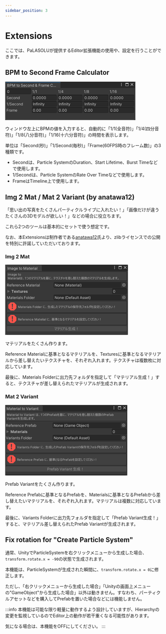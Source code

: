 ```yaml
---
sidebar_position: 3
---
```


# Extensions

ここでは、PaLASOLUが提供するEditor拡張機能の使用や、設定を行うことができます。

## BPM to Second Frame Calculator
![BPM to Second Frame Calculator](../img/BPMtoSecondFrameCalculator.png)

ウィンドウ左上にBPMの値を入力すると、自動的に「1/1(全音符)」「1/4(四分音符)」「1/8(八分音符)」「1/16(十六分音符)」の時間を表示します。

単位は「Second(秒)」「1/Second(毎秒)」「Frame(60FPS時のフレーム数)」の3種類です。

- Secondは、Particle SystemのDuration、Start Lifetime、Burst Timeなどで使用します。
- 1/Secondは、Particle SystemのRate Over Timeなどで使用します。
- FrameはTimeline上で使用します。

## Img 2 Mat / Mat 2 Variant (by anatawa12)

「思い出の写真をたくさんパーティクルライブに入れたい！」「画像だけが違うたくさんの3Dモデルが欲しい！」などの場合に役立ちます。

これら2つのツールは基本的にセットで使う想定です。

なお、本Extensionsは制作者である[anatawa12](https://github.com/anatawa12)氏より、zlibライセンスでの公開を特別に許諾していただいております。

### Img 2 Mat
![Image to Material](../img/Img2Mat.png)

マテリアルをたくさん作ります。

Reference Materialに基準となるマテリアルを、Texturesに基準となるマテリアルから差し替えたいテクスチャを、それぞれ入れます。テクスチャは複数枚に対応しています。

最後に、Materials Folderに出力先フォルダを指定して「マテリアル生成！」すると、テクスチャが差し替えられたマテリアルが生成されます。

### Mat 2 Variant
![Material to Variant](../img/Mat2Variant.png)

Prefab Variantをたくさん作ります。

Reference Prefabに基準となるPrefabを、Materialsに基準となるPrefabから差し替えたいマテリアルを、それぞれ入れます。マテリアルは複数に対応しています。

最後に、Variants Folderに出力先フォルダを指定して「Prefab Variant生成！」すると、マテリアル差し替えられたPrefab Variantが生成されます。



## Fix rotation for "Create Particle System"

通常、UnityでParticleSystemを右クリックメニューから生成した場合、`transform.rotate.x = -90`の状態で生成されます。

本機能は、ParticleSystemが生成された瞬間に、`transform.rotate.x = 0`に修正します。

ただし、「右クリックメニューから生成した場合」「Unityの画面上メニューの"GameObject"から生成した場合」以外は動きません。すなわち、パーティクルアセットなどを購入してPrefabを置いた場合などには機能しません。

:::info
本機能は可能な限り軽量に動作するよう設計していますが、Hierarchyの変更を監視しているのでEditor上の動作が若干重くなる可能性があります。

気になる場合は、本機能をOFFにしてください。
:::